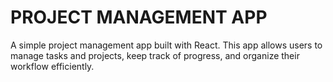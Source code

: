 # PROJECT MANAGEMENT APP
A simple project management app built with React. This app allows users to manage tasks and projects, keep track of progress, and organize their workflow efficiently.
